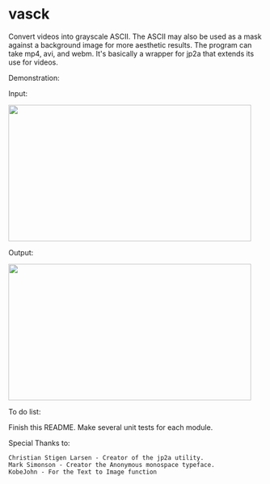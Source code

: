# vasck

Convert videos into grayscale ASCII. The ASCII may also be used as a mask against a background image for more aesthetic results. 
The program can take mp4, avi, and webm. It's basically a wrapper for jp2a that extends its use for videos. 

Demonstration:

Input:

<img src="https://im6.ezgif.com/tmp/ezgif-6-3a205e365efe.gif" width="480" height="270">



Output:

<img src="https://im6.ezgif.com/tmp/ezgif-6-01e20f39bf34.gif" width="480" height="270">

To do list:

  Finish this README.
  Make several unit tests for each module.

  
Special Thanks to:

	Christian Stigen Larsen - Creator of the jp2a utility.
	Mark Simonson - Creator the Anonymous monospace typeface. 
	KobeJohn - For the Text to Image function
